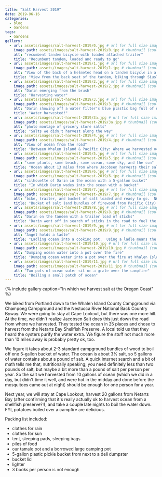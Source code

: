 ```yaml
---
title: "Salt Harvest 2019"
date: 2019-06-16
categories:
  - blog
  - Gardens
tags:
  - Gardens
gallery: 
  - url: assets/images/salt-harvest-2019/0.jpg # url for full size image
    image_path: assets/images/salt-harvest-2019/0.jpg # thumbnail (could be same as above, I believe)
    alt: "recumbent tandem bicycle with loaded attached trailer"
    title: "Recumbent tandem, loaded and ready to go"  
  - url: assets/images/salt-harvest-2019/1.jpg # url for full size image
    image_path: assets/images/salt-harvest-2019/1.jpg # thumbnail (could be same as above, I believe)
    alt: "View of the back of a helmeted head on a tandem bicycle in a forest"
    title: "View from the back seat of the tandem, biking through Siuslaw National Forest"  
  - url: assets/images/salt-harvest-2019/2.jpg # url for full size image
    image_path: assets/images/salt-harvest-2019/2.jpg # thumbnail (could be same as above, I believe)
    alt: "Darin emerging from the brush"
    title: "Harvesting water"  
  - url: assets/images/salt-harvest-2019/3.jpg # url for full size image
    image_path: assets/images/salt-harvest-2019/3.jpg # thumbnail (could be same as above, I believe)
    alt: "Darin showing off a water filter's blue plastic bag full of water"
    title: "Water harvested!"  
  - url: assets/images/salt-harvest-2019/3a.jpg # url for full size image
    image_path: assets/images/salt-harvest-2019/3a.jpg # thumbnail (could be same as above, I believe)
    alt: "photo montage of grocery store salts"
    title: "Salts we didn't harvest along the way"  
  - url: assets/images/salt-harvest-2019/4.jpg # url for full size image
    image_path: assets/images/salt-harvest-2019/4.jpg # thumbnail (could be same as above, I believe)
    alt: "View of ocean from the road"
    title: "Between Whalen Island & Pacific City: Where we harvested ocean water"  
  - url: assets/images/salt-harvest-2019/5.jpg # url for full size image
    image_path: assets/images/salt-harvest-2019/5.jpg # thumbnail (could be same as above, I believe)
    alt: "some plants, some beach, some ocean, some sky, and the sun"
    title: "Ocean about 13 miles from where Jacobsen harvests their salt"  
  - url: assets/images/salt-harvest-2019/6.jpg # url for full size image
    image_path: assets/images/salt-harvest-2019/6.jpg # thumbnail (could be same as above, I believe)
    alt: "silhouette of Darin in the ocean with a 5-gallon bucket"
    title: "In which Darin wades into the ocean with a bucket"  
  - url: assets/images/salt-harvest-2019/7.jpg # url for full size image
    image_path: assets/images/salt-harvest-2019/7.jpg # thumbnail (could be same as above, I believe)
    alt: "bike, trailer, and bucket of salt loaded and ready to go.  NO PARKING."
    title: "Bucket of salt (and bundles of firewood from Pacific City) loaded and ready to take back to camp.  The NO PARKING sign was great for leaning the bike against.   We left the tiny jellyfish in the ocean."  
  - url: assets/images/salt-harvest-2019/8.jpg # url for full size image
    image_path: assets/images/salt-harvest-2019/8.jpg # thumbnail (could be same as above, I believe)
    alt: "Darin on the tandem with a trailer load of sticks"
    title: "Darin went off in search of sticks in the road to fuel the fire.  Next year, we're packing lighter and maybe researching firewood harvesting rules for that forest we biked through en route."  
  - url: assets/images/salt-harvest-2019/9.jpg # url for full size image
    image_path: assets/images/salt-harvest-2019/9.jpg # thumbnail (could be same as above, I believe)
    alt: "Angel holds a ladle"
    title: "Ladling ocean into a cooking pot.  Using a ladle means the smidge of sand stays in the bottom of the bucket.  (The campground hosts were delighted to take our 5-gallon deli pickle bucket when we were done with it.)"  
  - url: assets/images/salt-harvest-2019/10.jpg # url for full size image
    image_path: assets/images/salt-harvest-2019/10.jpg # thumbnail (could be same as above, I believe)
    alt: "Dumping ocean water into a pot over the fire"
    title: "Dumping ocean water into a pot over the fire at Whalen Island County Campground"  
  - url: assets/images/salt-harvest-2019/11.jpg # url for full size image
    image_path: assets/images/salt-harvest-2019/11.jpg # thumbnail (could be same as above, I believe)
    alt: "Two pots of ocean water sit on a grate over the campfire"
    title: "Boiling a small patch of ocean"  
---
```


{% include gallery caption="In which we harvest salt at the Oregon Coast" %}

<p>
We biked from Portland down to the Whalen Island County Campground via Champoeg Campground and the Nestucca River National Back Country Byway.  We were going to stay at Cape Lookout, but there was one more hill.  At the time, we didn't realize Jacobsen Salt does this just down the road from where we harvested.  They tested the ocean in 25 places and chose to harvest from the Netarts Bay Shellfish Preserve.  A local told us that they heard the oysters purify the water extra.  We figure the stuff not much more than 10 miles away is probably pretty ok, too.</p>
<p>We figure it takes about 2-3 standard campground bundles of wood to boil off one 5-gallon bucket of water.  The ocean is about 3% salt, so 5 gallons of water contains about a pound of salt.  A quick internet search and a bit of math tells me that, nutritionally speaking, you need definitely less than two pounds of salt, but maybe a bit more than a pound of salt per person per year.  So the salt we harvested from 10 gallons of ocean (which we did in a day, but didn't time it well, and were hot in the midday and done before the mosquitoes came out at night) should be enough for one person for a year.  </p>
<p>Next year, we will stay at Cape Lookout, harvest 20 gallons from Netarts Bay (after confirming that it's really actually ok to harvest ocean from a shellfish preserve?!), and take a couple late nights to boil the water down.  FYI, potatoes boiled over a campfire are delicious.</p>

Packing list included:
- clothes for rain
- clothes for sun
- tent, sleeping pads, sleeping bags
- piles of food
- our tamale pot and a borrowed large camping pot
- 5-gallon plastic pickle bucket from next to a deli dumpster
- bucket lid
- lighter
- 3 books per person is not enough
